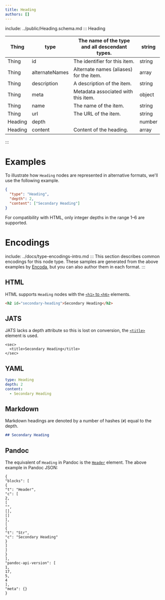 ```yaml
---
title: Heading
authors: []
---
```


include: ../public/Heading.schema.md
:::
Heading

| Thing   | type           | The name of the type and all descendant types. | string |
| ------- | -------------- | ---------------------------------------------- | ------ |
| Thing   | id             | The identifier for this item.                  | string |
| Thing   | alternateNames | Alternate names (aliases) for the item.        | array  |
| Thing   | description    | A description of the item.                     | string |
| Thing   | meta           | Metadata associated with this item.            | object |
| Thing   | name           | The name of the item.                          | string |
| Thing   | url            | The URL of the item.                           | string |
| Heading | depth          |                                                | number |
| Heading | content        | Content of the heading.                        | array  |

:::

# Examples

To illustrate how `Heading` nodes are represented in alternative formats, we'll use the following example.

```json import=heading
{
  "type": "Heading",
  "depth": 2,
  "content": ["Secondary Heading"]
}
```

For compatibility with HTML, only integer depths in the range 1–6 are supported.

# Encodings

include: ../docs/type-encodings-intro.md
:::
This section describes common encodings for this node type. These samples are generated from the above examples by [Encoda](https://stencila.github.io/encoda), but you can also author them in each format.
:::

## HTML

HTML supports `Heading` nodes with the [`<h1>` to `<h6>`](https://developer.mozilla.org/en-US/docs/Web/HTML/Element/h1) elements.

```html export=heading
<h2 id="secondary-heading">Secondary Heading</h2>
```

## JATS

JATS lacks a depth attribute so this is lost on conversion, the [`<title>`](https://jats.nlm.nih.gov/archiving/tag-library/1.1/element/title.html) element is used.

```jats export=heading
<sec>
  <title>Secondary Heading</title>
</sec>

```

## YAML

```yaml export=heading
type: Heading
depth: 2
content:
  - Secondary Heading
```

## Markdown

Markdown headings are denoted by a number of hashes (`#`) equal to the depth.

```markdown export=heading
## Secondary Heading
```

## Pandoc

The equivalent of `Heading` in Pandoc is the [`Header`](https://github.com/jgm/pandoc-types/blob/1.17.5.4/Text/Pandoc/Definition.hs#L233) element. The above example in Pandoc JSON:

```pandoc export=heading
{
"blocks": [
{
"t": "Header",
"c": [
2,
[
"",
[],
[]
],
[
{
"t": "Str",
"c": "Secondary Heading"
}
]
]
}
],
"pandoc-api-version": [
1,
17,
5,
4
],
"meta": {}
}
```
